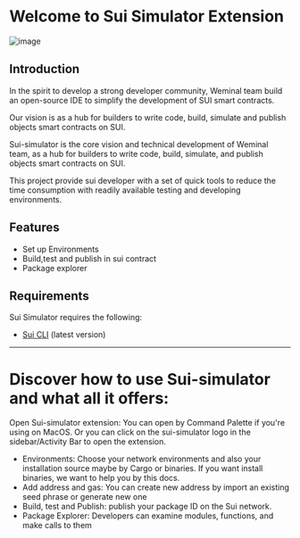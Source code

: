 
# Welcome to Sui Simulator Extension
![image](https://github.com/Weminal-labs/sui-simulator-vscode/assets/70145901/1a90b21d-6a05-4651-94de-b1ccdd37896a)


## Introduction 
In the spirit to develop a strong developer community, Weminal team build an open-source IDE to simplify the development of SUI smart contracts.

Our vision is as a hub for builders to write code, build, simulate and publish objects  smart contracts on SUI.

Sui-simulator is the core vision and technical development of Weminal team, as a hub for builders to write code, build, simulate, and publish objects smart contracts on SUI.

This project provide sui developer with a set of quick tools to reduce the time consumption with readily available testing and developing environments.

## Features 
* Set up Environments
* Build,test and publish in  sui contract
* Package explorer

## Requirements 
Sui Simulator requires the following:
- [Sui CLI](https://docs.sui.io/guides/developer/getting-started/sui-install) (latest version)
---

# Discover how to use Sui-simulator and what all it offers: 
Open Sui-simulator extension: You can open by Command Palette if you're using on MacOS. Or you can click on the sui-simulator logo in the sidebar/Activity Bar to open the extension. 
* Environments: Choose your network environments and also your installation source maybe by Cargo or binaries. If you want install binaries, we want to help you by this docs.
* Add address and gas: You can create new address by import an existing seed phrase or generate new one
* Build, test and Publish: publish your package ID on the Sui network.
* Package Explorer: Developers can examine  modules, functions, and make calls to them

